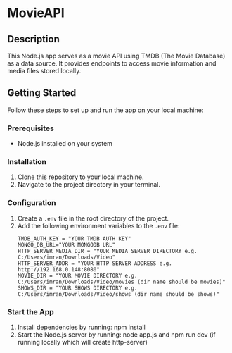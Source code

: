 # MovieAPI

## Description
This Node.js app serves as a movie API using TMDB (The Movie Database) as a data source. It provides endpoints to access movie information and media files stored locally.

## Getting Started
Follow these steps to set up and run the app on your local machine:

### Prerequisites
- Node.js installed on your system

### Installation
1. Clone this repository to your local machine.
2. Navigate to the project directory in your terminal.

### Configuration
1. Create a `.env` file in the root directory of the project.
2. Add the following environment variables to the `.env` file:
   ```plaintext
   TMDB_AUTH_KEY = "YOUR TMDB AUTH KEY"
   MONGO_DB_URL="YOUR MONGODB URL"
   HTTP_SERVER_MEDIA_DIR = "YOUR MEDIA SERVER DIRECTORY e.g. C:/Users/imran/Downloads/Video"
   HTTP_SERVER_ADDR = "YOUR HTTP SERVER ADDRESS e.g. http://192.168.0.148:8080"
   MOVIE_DIR = "YOUR MOVIE DIRECTORY e.g. C:/Users/imran/Downloads/Video/movies (dir name should be movies)"
   SHOWS_DIR = "YOUR SHOWS DIRECTORY e.g. C:/Users/imran/Downloads/Video/shows (dir name should be shows)"

### Start the App
1. Install dependencies by running:
npm install
2. Start the Node.js server by running:
node app.js and npm run dev (if running locally which will create http-server)
